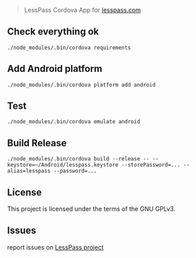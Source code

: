 > LessPass Cordova App for [lesspass.com](https://lesspass.com)

## Check everything ok

    ./node_modules/.bin/cordova requirements

## Add Android platform

    ./node_modules/.bin/cordova platform add android

## Test

    ./node_modules/.bin/cordova emulate android
    
## Build Release

    ./node_modules/.bin/cordova build --release -- --keystore=~/Android/lesspass.keystore --storePassword=... --alias=lesspass --password=...
    
## License

This project is licensed under the terms of the GNU GPLv3.


## Issues

report issues on [LessPass project](https://github.com/lesspass/lesspass/issues)
